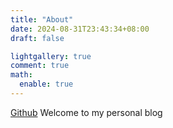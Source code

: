 ```yaml
---
title: "About"
date: 2024-08-31T23:43:34+08:00
draft: false

lightgallery: true
comment: true
math:
  enable: true
---
```


[Github](https://github.com/jimdengdev) Welcome to my personal blog
